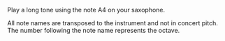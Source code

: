 Play a long tone using the note A4 on your saxophone.

All note names are transposed to the instrument and not in concert pitch. The number following the
note name represents the octave.
